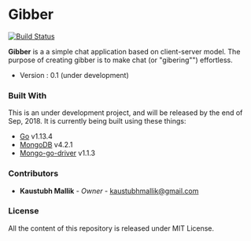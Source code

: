 # Gibber
[![Build Status](https://travis-ci.com/kaustubhmallik/gibber.png?branch=master)](https://travis-ci.com/kaustubhmallik/gibber)

**Gibber** is a a simple chat application based on client-server model. The purpose of creating gibber is to make 
chat (or "gibering"") effortless.

* Version : 0.1 (under development)


### Built With

This is an under development project, and will be released by the end of Sep, 2018. It is currently being built using 
these things: 

* [Go](https://golang.org/) v1.13.4 
* [MongoDB](https://docs.mongodb.com/manual/release-notes/4.2/#release-notes-for-mongodb-4-2) v4.2.1
* [Mongo-go-driver](https://github.com/mongodb/mongo-go-driver/tree/v1.1.3) v1.1.3


### Contributors

* **Kaustubh Mallik** - *Owner* - kaustubhmallik@gmail.com


### License

All the content of this repository is released under MIT License.